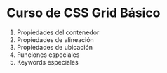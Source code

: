 # Curso de CSS Grid Básico

1. Propiedades del contenedor
2. Propiedades de alineación
3. Propiedades de ubicación
4. Funciones especiales
5. Keywords especiales